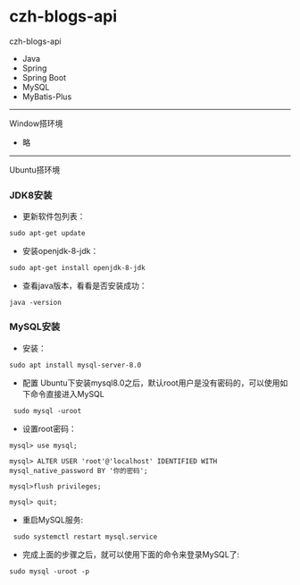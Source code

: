 # czh-blogs-api
czh-blogs-api

+ Java
+ Spring
+ Spring Boot
+ MySQL
+ MyBatis-Plus

---
Window搭环境

+ 略

---
Ubuntu搭环境
### JDK8安装

+ 更新软件包列表：

``
sudo apt-get update
``

+ 安装openjdk-8-jdk：

``sudo apt-get install openjdk-8-jdk
``

+ 查看java版本，看看是否安装成功：

``java -version``

### MySQL安装

+ 安装：

``sudo apt install mysql-server-8.0``

+ 配置
Ubuntu下安装mysql8.0之后，默认root用户是没有密码的，可以使用如下命令直接进入MySQL

`` sudo mysql -uroot``

+ 设置root密码：

 ````
 mysql> use mysql;
 
 mysql> ALTER USER 'root'@'localhost' IDENTIFIED WITH mysql_native_password BY '你的密码';
 
 mysql>flush privileges;
 
 mysql> quit;
````

+ 重启MySQL服务:

`` sudo systemctl restart mysql.service``

+ 完成上面的步骤之后，就可以使用下面的命令来登录MySQL了:

``sudo mysql -uroot -p``